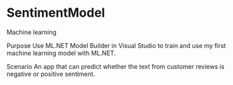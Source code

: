 # SentimentModel
 Machine learning

Purpose
Use ML.NET Model Builder in Visual Studio to train and use my first machine learning model with ML.NET.

Scenario
An app that can predict whether the text from customer reviews is negative or positive sentiment.
